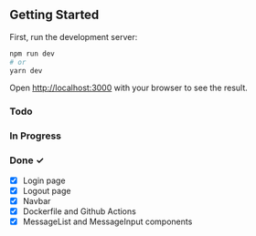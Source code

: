 ## Getting Started

First, run the development server:

```bash
npm run dev
# or
yarn dev
```

Open [http://localhost:3000](http://localhost:3000) with your browser to see the result.

### Todo

### In Progress

### Done ✓

- [x] Login page
- [x] Logout page
- [x] Navbar
- [x] Dockerfile and Github Actions
- [x] MessageList and MessageInput components
